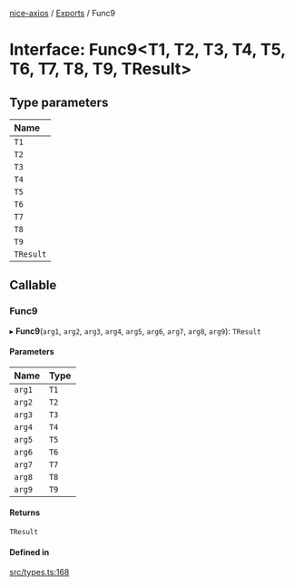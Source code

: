 [nice-axios](../README.md) / [Exports](../modules.md) / Func9

# Interface: Func9\<T1, T2, T3, T4, T5, T6, T7, T8, T9, TResult\>

## Type parameters

| Name |
| :------ |
| `T1` |
| `T2` |
| `T3` |
| `T4` |
| `T5` |
| `T6` |
| `T7` |
| `T8` |
| `T9` |
| `TResult` |

## Callable

### Func9

▸ **Func9**(`arg1`, `arg2`, `arg3`, `arg4`, `arg5`, `arg6`, `arg7`, `arg8`, `arg9`): `TResult`

#### Parameters

| Name | Type |
| :------ | :------ |
| `arg1` | `T1` |
| `arg2` | `T2` |
| `arg3` | `T3` |
| `arg4` | `T4` |
| `arg5` | `T5` |
| `arg6` | `T6` |
| `arg7` | `T7` |
| `arg8` | `T8` |
| `arg9` | `T9` |

#### Returns

`TResult`

#### Defined in

[src/types.ts:168](https://github.com/sixdjango/nice-axios/blob/1789957/src/types.ts#L168)
